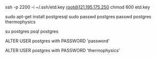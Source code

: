 ssh -p 2200 -i ~/.ssh/etd.key root@121.195.175.250
chmod 600 etd.key


sudo apt-get install postgresql
sudo passwd postgres
passwd postgres
thermophysics

su postgres
psql postgres

ALTER USER postgres with PASSWORD 'password'

ALTER USER postgres with PASSWORD 'thermophysics'
